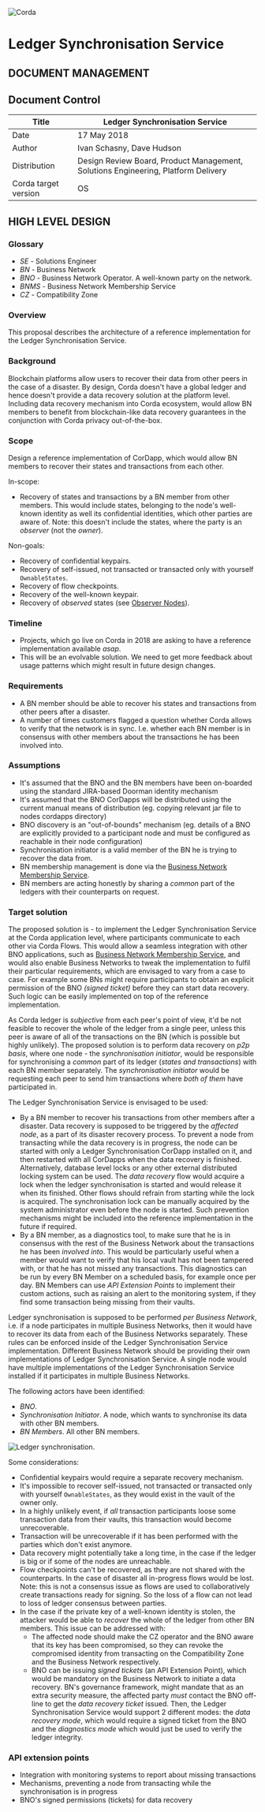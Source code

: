 ![Corda](https://www.corda.net/wp-content/uploads/2016/11/fg005_corda_b.png)

# Ledger Synchronisation Service

DOCUMENT MANAGEMENT
---

## Document Control

| Title                | Ledger Synchronisation Service                            |
| -------------------- | ------------------------------------------------------------ |
| Date                 | 17 May 2018                                                |
| Author               | Ivan Schasny, Dave Hudson |
| Distribution         | Design Review Board, Product Management, Solutions Engineering, Platform Delivery |
| Corda target version | OS                                                   |

## HIGH LEVEL DESIGN

### Glossary

* *SE* - Solutions Engineer
* *BN* - Business Network
* *BNO* - Business Network Operator. A well-known party on the network.
* *BNMS* - Business Network Membership Service
* *CZ* - Compatibility Zone

### Overview

This proposal describes the architecture of a reference implementation for the Ledger Synchronisation Service.

### Background

Blockchain platforms allow users to recover their data from other peers in the case of a disaster. By design, Corda doesn't have a global ledger and hence doesn't provide a data recovery solution at the platform level. Including data recovery mechanism into Corda ecosystem, would allow BN members to benefit from blockchain-like data recovery guarantees in the conjunction with Corda privacy out-of-the-box.

### Scope

Design a reference implementation of CorDapp, which would allow BN members to recover their states and transactions from each other.

In-scope:
* Recovery of states and transactions by a BN member from other members. This would include states, belonging to the node's well-known identity as well its confidential identities, which other parties are aware of. Note: this doesn't include the states, where the party is an *observer* (not the *owner*).

Non-goals:
* Recovery of confidential keypairs.
* Recovery of self-issued, not transacted or transacted only with yourself `OwnableStates`.
* Recovery of flow checkpoints.
* Recovery of the well-known keypair.
* Recovery of *observed* states (see [Observer Nodes](https://docs.corda.net/tutorial-observer-nodes.html)).

### Timeline

* Projects, which go live on Corda in 2018 are asking to have a reference implementation available *asap*.
* This will be an evolvable solution. We need to get more feedback about usage patterns which might result in future design changes.  

### Requirements

* A BN member should be able to recover his states and transactions from other peers after a disaster.
* A number of times customers flagged a question whether Corda allows to verify that the network is in sync. I.e. whether each BN member is in consensus with other members about the transactions he has been involved into.

### Assumptions

* It's assumed that the BNO and the BN members have been on-boarded using the standard JIRA-based Doorman identity mechanism
* It's assumed that the BNO CorDapps will be distributed using the current manual means of distribution (eg. copying relevant jar file to nodes cordapps directory)
* BNO discovery is an "out-of-bounds" mechanism (eg. details of a BNO are explicitly provided to a participant node and must be configured as reachable in their node configuration)
* Synchronisation initiator is a valid member of the BN he is trying to recover the data from.
* BN membership management is done via the [Business Network Membership Service](../membership-service/design/design.md).
* BN members are acting honestly by sharing a *common* part of the ledgers with their counterparts on request.

### Target solution

The proposed solution is - to implement the Ledger Synchronisation Service at the Corda application level, where participants communicate to each other via Corda Flows. This would allow a seamless integration with other BNO applications, such as [Business Network Membership Service](../../membership-service/design/design.md), and would also enable Business Networks to tweak the implementation to fulfil their particular requirements, which are envisaged to vary from a case to case. For example some BNs might require participants to obtain an explicit permission of the BNO *(signed ticket)* before they can start data recovery. Such logic can be easily implemented on top of the reference implementation.

As Corda ledger is *subjective* from each peer's point of view, it'd be not feasible to recover the whole of the ledger from a single peer, unless this peer is aware of all of the transactions on the BN (which is possible but highly unlikely). The proposed solution is to perform data recovery on *p2p basis*, where one node - the *synchronisation initiator*, would be responsible for synchronising a *common* part of its ledger (*states and transactions*) with each BN member separately. The *synchronisation initiator* would be requesting each peer to send him transactions where *both of them* have participated in.

The Ledger Synchronisation Service is envisaged to be used:
* By a BN member to recover his transactions from other members after a disaster. Data recovery is supposed to be triggered by the *affected node*, as a part of its disaster recovery process. To prevent a node from transacting while the data recovery is in progress, the node can be started with only a Ledger Synchronisation CorDapp installed on it, and then restarted with all CorDapps when the data recovery is finished. Alternatively, database level locks or any other external distributed locking system can be used. The *data recovery* flow would acquire a lock when the ledger synchronisation is started and would release it when its finished. Other flows should refrain from starting while the lock is acquired. The synchronisation lock can be manually acquired by the system administrator even before the node is started. Such prevention mechanisms might be included into the reference implementation in the future if required.
* By a BN member, as a diagnostics tool, to make sure that he is in consensus with the rest of the Business Network about the transactions he has been *involved into*. This would be particularly useful when a member would want to verify that his local vault has not been tampered with, or that he has not missed any transactions. This diagnostics can be run by every BN Member on a scheduled basis, for example once per day. BN Members can use *API Extension Points* to implement their custom actions, such as raising an alert to the monitoring system, if they find some transaction being missing from their vaults.

Ledger synchronisation is supposed to be performed *per Business Network*, i.e. if a node participates in multiple Business Networks, then it would have to recover its data from each of the Business Networks separately. These rules can be enforced inside of the Ledger Synchronisation Service implementation. Different Business Network should be providing their own implementations of Ledger Synchronisation Service. A single node would have multiple implementations of the Ledger Synchronisation Service installed if it participates in multiple Business Networks.

The following actors have been identified:

* *BNO*.
* *Synchronisation Initiator*. A node, which wants to synchronise its data with other BN members.
* *BN Members*. All other BN members.

![Ledger synchronisation](./resources/ledger_sync.png).

Some considerations:

* Confidential keypairs would require a separate recovery mechanism.
* It's impossible to recover self-issued, not transacted or transacted only with yourself `OwnableStates`, as they would exist in the vault of the owner only.
* In a highly unlikely event, if *all* transaction participants loose some transaction data from their vaults, this transaction would become unrecoverable.
* Transaction will be unrecoverable if it has been performed with the parties which don't exist anymore.
* Data recovery might potentially take a long time, in the case if the ledger is big or if some of the nodes are unreachable.
* Flow checkpoints can't be recovered, as they are not shared with the counterparts. In the case of disaster all in-progress flows would be lost. Note: this is not a consensus issue as flows are used to collaboratively create transactions ready for signing. So the loss of a flow can not lead to loss of ledger consensus between parties.
* In the case if the private key of a well-known identity is stolen, the attacker would be able to *recover* the whole of the ledger from other BN members. This issue can be addressed with:
  * The affected node should make the CZ operator and the BNO aware that its key has been compromised, so they can revoke the compromised identity from transacting on the Compatibility Zone and the Business Network respectively.
  * BNO can be issuing *signed tickets* (an API Extension Point), which would be mandatory on the Business Network to initiate a data recovery. BN's governance framework, might mandate that as an extra security measure, the affected party *must* contact the BNO off-line to get the *data recovery ticket* issued. Then, the Ledger Synchronisation Service would support 2 different modes: the *data recovery mode*, which would require a signed ticket from the BNO and the *diagnostics mode* which would just be used to verify the ledger integrity.

### API extension points

* Integration with monitoring systems to report about missing transactions
* Mechanisms, preventing a node from transacting while the synchronisation is in progress
* BNO's signed permissions (tickets) for data recovery

